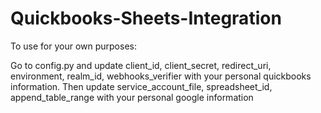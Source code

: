 # Quickbooks-Sheets-Integration

To use for your own purposes:

Go to config.py and update client_id, client_secret, redirect_uri, environment, realm_id, webhooks_verifier with your personal quickbooks information. Then update service_account_file, spreadsheet_id, append_table_range with your personal google information
